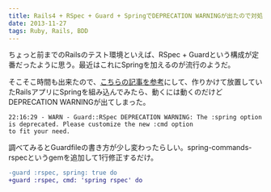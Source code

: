 ```yaml
---
title: Rails4 + RSpec + Guard + SpringでDEPRECATION WARNINGが出たので対処した
date: 2013-11-27
tags: Ruby, Rails, BDD
---
```


ちょっと前までのRailsのテスト環境といえば、RSpec + Guardという構成が定番だったように思う。最近はこれにSpringを加えるのが流行のようだ。

そこそこ時間も出来たので、[こちらの記事を参考](http://lab.heathrow.co.jp/2013/09/17/3421)にして、作りかけて放置していたRailsアプリにSpringを組み込んでみたら、動くには動くのだけどDEPRECATION WARNINGが出てしまった。

```
22:16:29 - WARN - Guard::RSpec DEPRECATION WARNING: The :spring option is deprecated. Please customize the new :cmd option
to fit your need.
```

調べてみるとGuardfileの書き方が少し変わったらしい。spring-commands-rspecというgemを追加して1行修正するだけ。

```diff
-guard :rspec, spring: true do
+guard :rspec, cmd: 'spring rspec' do
```
